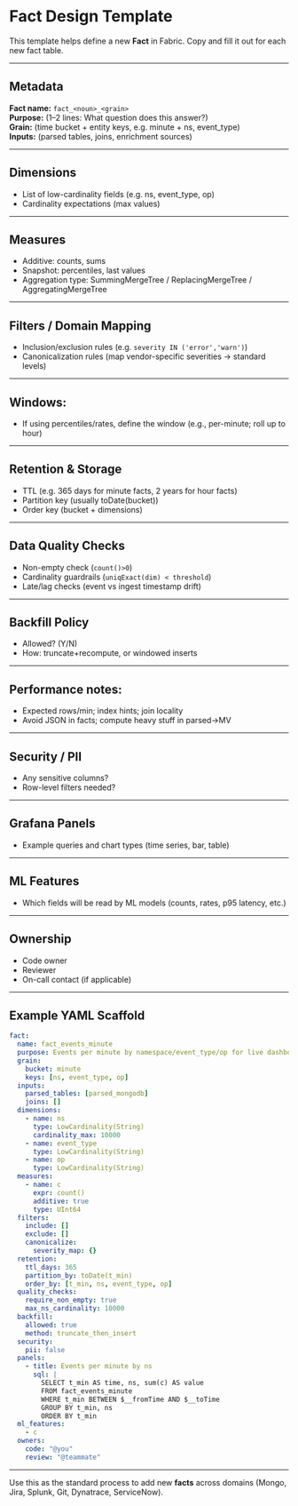# Fact Design Template

This template helps define a new **Fact** in Fabric. Copy and fill it out for each new fact table.

---

## Metadata

**Fact name:** `fact_<noun>_<grain>`  
**Purpose:** (1–2 lines: What question does this answer?)  
**Grain:** (time bucket + entity keys, e.g. minute + ns, event_type)  
**Inputs:** (parsed tables, joins, enrichment sources)  

---

## Dimensions

- List of low-cardinality fields (e.g. ns, event_type, op)  
- Cardinality expectations (max values)  

---

## Measures

- Additive: counts, sums  
- Snapshot: percentiles, last values  
- Aggregation type: SummingMergeTree / ReplacingMergeTree / AggregatingMergeTree  

---

## Filters / Domain Mapping

- Inclusion/exclusion rules (e.g. `severity IN ('error','warn')`)  
- Canonicalization rules (map vendor-specific severities → standard levels)  

---

## Windows:

- If using percentiles/rates, define the window (e.g., per-minute; roll up to hour)

---

## Retention & Storage

- TTL (e.g. 365 days for minute facts, 2 years for hour facts)  
- Partition key (usually toDate(bucket))  
- Order key (bucket + dimensions)  

---

## Data Quality Checks

- Non-empty check (`count()>0`)  
- Cardinality guardrails (`uniqExact(dim) < threshold`)  
- Late/lag checks (event vs ingest timestamp drift)  

---

## Backfill Policy

- Allowed? (Y/N)  
- How: truncate+recompute, or windowed inserts  

---

## Performance notes:

- Expected rows/min; index hints; join locality
- Avoid JSON in facts; compute heavy stuff in parsed->MV

---

## Security / PII

- Any sensitive columns?  
- Row-level filters needed?  

---

## Grafana Panels

- Example queries and chart types (time series, bar, table)  

---

## ML Features

- Which fields will be read by ML models (counts, rates, p95 latency, etc.)  

---

## Ownership

- Code owner  
- Reviewer  
- On-call contact (if applicable)  

---

## Example YAML Scaffold

```yaml
fact:
  name: fact_events_minute
  purpose: Events per minute by namespace/event_type/op for live dashboards.
  grain:
    bucket: minute
    keys: [ns, event_type, op]
  inputs:
    parsed_tables: [parsed_mongodb]
    joins: []
  dimensions:
    - name: ns
      type: LowCardinality(String)
      cardinality_max: 10000
    - name: event_type
      type: LowCardinality(String)
    - name: op
      type: LowCardinality(String)
  measures:
    - name: c
      expr: count()
      additive: true
      type: UInt64
  filters:
    include: []
    exclude: []
    canonicalize:
      severity_map: {}
  retention:
    ttl_days: 365
    partition_by: toDate(t_min)
    order_by: [t_min, ns, event_type, op]
  quality_checks:
    require_non_empty: true
    max_ns_cardinality: 10000
  backfill:
    allowed: true
    method: truncate_then_insert
  security:
    pii: false
  panels:
    - title: Events per minute by ns
      sql: |
        SELECT t_min AS time, ns, sum(c) AS value
        FROM fact_events_minute
        WHERE t_min BETWEEN $__fromTime AND $__toTime
        GROUP BY t_min, ns
        ORDER BY t_min
  ml_features:
    - c
  owners:
    code: "@you"
    review: "@teammate"
```

---

Use this as the standard process to add new **facts** across domains (Mongo, Jira, Splunk, Git, Dynatrace, ServiceNow).
